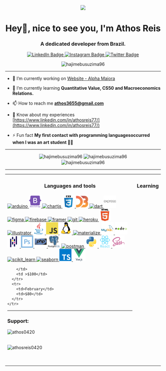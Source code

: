 <div id="header" align="center">
    <img src="https://media.giphy.com/media/1dPKqD8HqzmfxEUzzZ/giphy.gif" width="200"/>
  </div> 
  
  <h1 align="center"> Hey👋, nice to see you, I'm Athos Reis</h1>
  <h3 align="center">A dedicated developer from Brazil.</h3>
  
  
  <div id="badges" align="center">
    <a href="https://www.linkedin.com/in/athosreis77/">
      <img src="https://img.shields.io/badge/LinkedIn-blue?style=for-the-badge&logo=linkedin&logoColor=white" alt="LinkedIn Badge"/>
    </a>
    <a href="https://www.instagram.com/1_puto/">
      <img src="https://img.shields.io/badge/Instagram-C13584?style=for-the-badge&logo=instagram&logoColor=white" alt="Instagram Badge"/>
    </a>
    <a href="https://twitter.com/AthosReis840">
      <img src="https://img.shields.io/badge/Twitter-blue?style=for-the-badge&logo=twitter&logoColor=white" alt="Twitter Badge"/>
    </a>
  </div>
  
  <p align="center"> <img src="https://komarev.com/ghpvc/?username=hajimebusuzima96&label=Profile%20views&color=0e75b6&style=flat" alt="hajimebusuzima96" /> </p>
  
  ---
  
  - 🔭 I’m currently working on [Website - Alpha Maiora](https://alphamaiora.com)
  
  - 🌱 I’m currently learning **Quantitative Value, CS50 and Macroeconomics Relations.**
  
  - 📫 How to reach me **athos3655@gmail.com**
  
  - 📄 Know about my experiences [https://www.linkedin.com/in/athosreis77/](https://www.linkedin.com/in/athosreis77/)
  
  - ⚡ Fun fact **My first contact with programming languages ​​occurred when I was an art student 🧑‍🎨**
  
  ---
  
  <div id='stats' align='center'>
    <img  src="https://github-readme-stats.vercel.app/api?username=hajimebusuzima96&show_icons=true&locale=en" alt="hajimebusuzima96"/>
    <img  src="https://github-readme-streak-stats.herokuapp.com/?user=hajimebusuzima96&" alt="hajimebusuzima96" />
  </div>
  <div id='stats' align='center'>
  
  <img align="center" src="https://github-readme-stats.vercel.app/api/top-langs?username=hajimebusuzima96&show_icons=true&locale=en&layout=compact" alt="hajimebusuzima96" />
  </div>
  
  ---
  
  <table align='center'>
    <tr>
      <th><h3>Languages and tools</h3></th>
      <th><h3>Learning</h3></th>
      <tr>
        <td >
            <a href="https://www.arduino.cc/" target="_blank" rel="noreferrer">
                <img
                  src="https://cdn.worldvectorlogo.com/logos/arduino-1.svg"
                  alt="arduino"
                  width="40"
                  height="40"
                />
              </a>
                        <a href="https://getbootstrap.com" target="_blank" rel="noreferrer">
                <img
                  src="https://raw.githubusercontent.com/devicons/devicon/master/icons/bootstrap/bootstrap-plain-wordmark.svg"
                  alt="bootstrap"
                  width="40"
                  height="40"
                />
              </a>
                          <a href="https://www.chartjs.org" target="_blank" rel="noreferrer">
                <img
                  src="https://www.chartjs.org/media/logo-title.svg"
                  alt="chartjs"
                  width="40"
                  height="40"
                />
              </a>
                          <a href="https://www.w3schools.com/css/" target="_blank" rel="noreferrer">
                <img
                  src="https://raw.githubusercontent.com/devicons/devicon/master/icons/css3/css3-original-wordmark.svg"
                  alt="css3"
                  width="40"
                  height="40"
                />
              </a>
                          <a href="https://d3js.org/" target="_blank" rel="noreferrer">
                <img
                  src="https://raw.githubusercontent.com/devicons/devicon/master/icons/d3js/d3js-original.svg"
                  alt="d3js"
                  width="40"
                  height="40"
                />
              </a>
                          <a href="https://dart.dev" target="_blank" rel="noreferrer">
                <img
                  src="https://www.vectorlogo.zone/logos/dartlang/dartlang-icon.svg"
                  alt="dart"
                  width="40"
                  height="40"
                />
              </a>
                          <a href="https://expressjs.com" target="_blank" rel="noreferrer">
                <img
                  src="https://raw.githubusercontent.com/devicons/devicon/master/icons/express/express-original-wordmark.svg"
                  alt="express"
                  width="40"
                  height="40"
                />
              </a>
                          <a href="https://www.figma.com/" target="_blank" rel="noreferrer">
                <img
                  src="https://www.vectorlogo.zone/logos/figma/figma-icon.svg"
                  alt="figma"
                  width="40"
                  height="40"
                />
              </a>
                          <a href="https://firebase.google.com/" target="_blank" rel="noreferrer">
                <img
                  src="https://www.vectorlogo.zone/logos/firebase/firebase-icon.svg"
                  alt="firebase"
                  width="40"
                  height="40"
                />
              </a>
                          <a href="https://www.framer.com/" target="_blank" rel="noreferrer">
                <img
                  src="https://www.vectorlogo.zone/logos/framer/framer-icon.svg"
                  alt="framer"
                  width="40"
                  height="40"
                />
              </a>
                          <a href="https://git-scm.com/" target="_blank" rel="noreferrer">
                <img
                  src="https://www.vectorlogo.zone/logos/git-scm/git-scm-icon.svg"
                  alt="git"
                  width="40"
                  height="40"
                />
              </a>
                          <a href="https://heroku.com" target="_blank" rel="noreferrer">
                <img
                  src="https://www.vectorlogo.zone/logos/heroku/heroku-icon.svg"
                  alt="heroku"
                  width="40"
                  height="40"
                />
              </a>
                          <a href="https://www.w3.org/html/" target="_blank" rel="noreferrer">
                <img
                  src="https://raw.githubusercontent.com/devicons/devicon/master/icons/html5/html5-original-wordmark.svg"
                  alt="html5"
                  width="40"
                  height="40"
                />
              </a>
                          <a
                href="https://www.adobe.com/in/products/illustrator.html"
                target="_blank"
                rel="noreferrer"
              >
                <img
                  src="https://www.vectorlogo.zone/logos/adobe_illustrator/adobe_illustrator-icon.svg"
                  alt="illustrator"
                  width="40"
                  height="40"
                />
              </a>
                          <a href="https://www.java.com" target="_blank" rel="noreferrer">
                <img
                  src="https://raw.githubusercontent.com/devicons/devicon/master/icons/java/java-original.svg"
                  alt="java"
                  width="40"
                  height="40"
                />
              </a>
                          <a
                href="https://developer.mozilla.org/en-US/docs/Web/JavaScript"
                target="_blank"
                rel="noreferrer"
              >
                <img
                  src="https://raw.githubusercontent.com/devicons/devicon/master/icons/javascript/javascript-original.svg"
                  alt="javascript"
                  width="40"
                  height="40"
                />
              </a>
                          <a href="https://www.linux.org/" target="_blank" rel="noreferrer">
                <img
                  src="https://raw.githubusercontent.com/devicons/devicon/master/icons/linux/linux-original.svg"
                  alt="linux"
                  width="40"
                  height="40"
                />
              </a>
                          <a href="https://materializecss.com/" target="_blank" rel="noreferrer">
                <img
                  src="https://raw.githubusercontent.com/prplx/svg-logos/5585531d45d294869c4eaab4d7cf2e9c167710a9/svg/materialize.svg"
                  alt="materialize"
                  width="40"
                  height="40"
                />
              </a>
                          <a href="https://www.mysql.com/" target="_blank" rel="noreferrer">
                <img
                  src="https://raw.githubusercontent.com/devicons/devicon/master/icons/mysql/mysql-original-wordmark.svg"
                  alt="mysql"
                  width="40"
                  height="40"
                />
              </a>
                          <a href="https://nodejs.org" target="_blank" rel="noreferrer">
                <img
                  src="https://raw.githubusercontent.com/devicons/devicon/master/icons/nodejs/nodejs-original-wordmark.svg"
                  alt="nodejs"
                  width="40"
                  height="40"
                />
              </a>
                          <a href="https://pandas.pydata.org/" target="_blank" rel="noreferrer">
                <img
                  src="https://raw.githubusercontent.com/devicons/devicon/2ae2a900d2f041da66e950e4d48052658d850630/icons/pandas/pandas-original.svg"
                  alt="pandas"
                  width="40"
                  height="40"
                />
              </a>
                          <a href="https://www.photoshop.com/en" target="_blank" rel="noreferrer">
                <img
                  src="https://raw.githubusercontent.com/devicons/devicon/master/icons/photoshop/photoshop-line.svg"
                  alt="photoshop"
                  width="40"
                  height="40"
                />
              </a>
                          <a href="https://www.php.net" target="_blank" rel="noreferrer">
                <img
                  src="https://raw.githubusercontent.com/devicons/devicon/master/icons/php/php-original.svg"
                  alt="php"
                  width="40"
                  height="40"
                />
              </a>
                          <a href="https://www.postgresql.org" target="_blank" rel="noreferrer">
                <img
                  src="https://raw.githubusercontent.com/devicons/devicon/master/icons/postgresql/postgresql-original-wordmark.svg"
                  alt="postgresql"
                  width="40"
                  height="40"
                />
              </a>
                          <a href="https://postman.com" target="_blank" rel="noreferrer">
                <img
                  src="https://www.vectorlogo.zone/logos/getpostman/getpostman-icon.svg"
                  alt="postman"
                  width="40"
                  height="40"
                />
              </a>
                          <a href="https://www.python.org" target="_blank" rel="noreferrer">
                <img
                  src="https://raw.githubusercontent.com/devicons/devicon/master/icons/python/python-original.svg"
                  alt="python"
                  width="40"
                  height="40"
                />
              </a>
                          <a href="https://reactjs.org/" target="_blank" rel="noreferrer">
                <img
                  src="https://raw.githubusercontent.com/devicons/devicon/master/icons/react/react-original-wordmark.svg"
                  alt="react"
                  width="40"
                  height="40"
                />
              </a>    <a href="https://sass-lang.com" target="_blank" rel="noreferrer">
                <img
                  src="https://raw.githubusercontent.com/devicons/devicon/master/icons/sass/sass-original.svg"
                  alt="sass"
                  width="40"
                  height="40"
                />
              </a>
                          <a href="https://scikit-learn.org/" target="_blank" rel="noreferrer">
                <img
                  src="https://upload.wikimedia.org/wikipedia/commons/0/05/Scikit_learn_logo_small.svg"
                  alt="scikit_learn"
                  width="40"
                  height="40"
                />
              </a>
                          <a href="https://seaborn.pydata.org/" target="_blank" rel="noreferrer">
                <img
                  src="https://seaborn.pydata.org/_images/logo-mark-lightbg.svg"
                  alt="seaborn"
                  width="40"
                  height="40"
                />
              </a>
                          <a href="https://www.typescriptlang.org/" target="_blank" rel="noreferrer">
                <img
                  src="https://raw.githubusercontent.com/devicons/devicon/master/icons/typescript/typescript-original.svg"
                  alt="typescript"
                  width="40"
                  height="40"
                />
              </a>
                          <a href="https://vuejs.org/" target="_blank" rel="noreferrer">
                <img
                  src="https://raw.githubusercontent.com/devicons/devicon/master/icons/vuejs/vuejs-original-wordmark.svg"
                  alt="vuejs"
                  width="40"
                  height="40"
                />
              </a>
                      

        </td>
        <td >$100</td>
      </tr>
      <tr>
        <td>February</td>
        <td>$80</td>
      </tr>
    </tr>
  <table>
    
  ---
  
  
  
  <h3 align="left">Support:</h3>
  <p><a href="https://www.buymeacoffee.com/athos0420"> <img align="left" src="https://cdn.buymeacoffee.com/buttons/v2/default-yellow.png" height="50" width="210" alt="athos0420" /></a><a href="https://ko-fi.com/athosreis0420"> <img align="left" src="https://cdn.ko-fi.com/cdn/kofi3.png?v=3" height="50" width="210" alt="athosreis0420" /></a></p><br><br>
  
  
